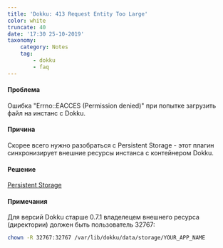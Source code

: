 ```yaml
---
title: 'Dokku: 413 Request Entity Too Large'
color: white
truncate: 40
date: '17:30 25-10-2019'
taxonomy:
    category: Notes
    tag:
        - dokku
        - faq
---
```


#### Проблема

Ошибка "Errno::EACCES (Permission denied)" при попытке загрузить файл на инстанс с Dokku.


#### Причина

Скорее всего нужно разобраться с Persistent Storage - этот плагин синхронизирует внешние ресурсы инстанса с контейнером Dokku.


#### Решение

[Persistent Storage](http://dokku.viewdocs.io/dokku/advanced-usage/persistent-storage/)


#### Примечания

Для версий Dokku старше 0.7.1 владелецем внешнего ресурса (директории) должен быть пользователь 32767:
```bash
chown -R 32767:32767 /var/lib/dokku/data/storage/YOUR_APP_NAME
```
